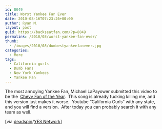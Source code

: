 ```yaml
---
id: 8049
title: Worst Yankee Fan Ever
date: 2010-08-16T07:23:26+00:00
author: Ryan M.
layout: post
guid: https://backseatfan.com/?p=8049
permalink: /2010/08/worst-yankee-fan-ever/
thumb:
  - /images/2010/08/dumbestyankeefanever.jpg
categories:
  - More
tags:
  - California gurls
  - Dumb Fans
  - New York Yankees
  - Yankee Fan
---
```


<div class="entry">
  <p>
  </p>

  <p>
    The most annoying Yankee Fan, Michael LaPayower submitted this video to be the  <a href="http://www.myyesnetwork.com/fanoftheyear/go/video/view?vid_id=1273268">Chevy Fan of the Year</a>.  This song is already fucking killing me, and this version just makes it worse.  Youtube &#8220;California Gurls&#8221; with any state, and you will find a version.  After today you can probably search it with any team as well.
  </p>

  <p>
    [via <a href="http://deadspin.com/5612847/big-yankees-fan-inspired-by-katy-perry-humiliates-a-franchise">deadspin</a>/<a href="http://www.myyesnetwork.com/fanoftheyear/go/video/view?vid_id=1273268">YES Network</a>]
  </p>
</div>
